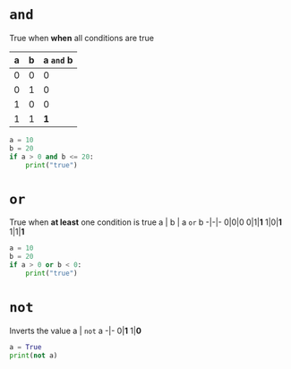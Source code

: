 # `and` 
True when **when** all conditions are true

a | b | a `and` b 
-|-|-
0|0|0
0|1|0
1|0|0
1|1|**1**

```py
a = 10
b = 20
if a > 0 and b <= 20:
    print("true")
```

# `or`
True when **at least** one condition is true
a | b | a `or` b 
-|-|-
0|0|0
0|1|**1**
1|0|**1**
1|1|**1**
```py
a = 10
b = 20
if a > 0 or b < 0:
    print("true")
```

# `not` 
Inverts the value
a | `not` a 
-|-
0|**1**
1|**0**

```py
a = True
print(not a)
```